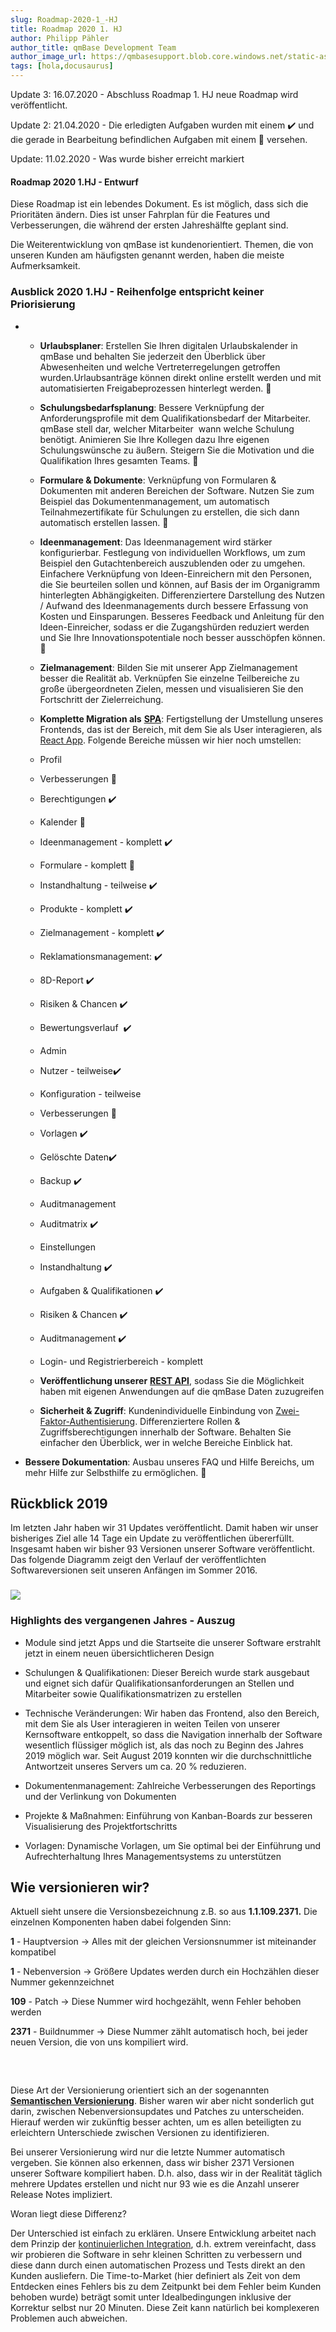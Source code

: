 ```yaml
---
slug: Roadmap-2020-1_-HJ
title: Roadmap 2020 1. HJ
author: Philipp Pähler
author_title: qmBase Development Team
author_image_url: https://qmbasesupport.blob.core.windows.net/static-assets/img/persons/paehler_round.png
tags: [hola,docusaurus]
---
```

Update 3: 16.07.2020 - Abschluss Roadmap 1. HJ neue Roadmap wird veröffentlicht.

Update 2: 21.04.2020 - Die erledigten Aufgaben wurden mit einem ✔️ und die gerade in Bearbeitung befindlichen Aufgaben mit einem 🔧 versehen. 

Update: 11.02.2020 - Was wurde bisher erreicht markiert

#### Roadmap 2020 1.HJ - Entwurf

Diese Roadmap ist ein lebendes Dokument. Es ist möglich, dass sich die Prioritäten ändern. Dies ist unser Fahrplan für die Features und Verbesserungen, die während der ersten Jahreshälfte geplant sind.

Die Weiterentwicklung von qmBase ist kundenorientiert. Themen, die von unseren Kunden am häufigsten genannt werden, haben die meiste Aufmerksamkeit.

### Ausblick 2020 1.HJ - Reihenfolge entspricht keiner Priorisierung

*   *   **Urlaubsplaner**: Erstellen Sie Ihren digitalen Urlaubskalender in qmBase und behalten Sie jederzeit den Überblick über Abwesenheiten und welche Vertreterregelungen getroffen wurden.Urlaubsanträge können direkt online erstellt werden und mit automatisierten Freigabeprozessen hinterlegt werden. 🔧

    *   **Schulungsbedarfsplanung**: Bessere Verknüpfung der Anforderungsprofile mit dem Qualifikationsbedarf der Mitarbeiter. qmBase stell dar, welcher Mitarbeiter  wann welche Schulung benötigt. Animieren Sie Ihre Kollegen dazu Ihre eigenen Schulungswünsche zu äußern. Steigern Sie die Motivation und die Qualifikation Ihres gesamten Teams. 🔧

    *   **Formulare & Dokumente**: Verknüpfung von Formularen & Dokumenten mit anderen Bereichen der Software. Nutzen Sie zum Beispiel das Dokumentenmanagement, um automatisch Teilnahmezertifikate für Schulungen zu erstellen, die sich dann automatisch erstellen lassen. 🔧

    *   **Ideenmanagement**: Das Ideenmanagement wird stärker konfigurierbar. Festlegung von individuellen Workflows, um zum Beispiel den Gutachtenbereich auszublenden oder zu umgehen. Einfachere Verknüpfung von Ideen-Einreichern mit den Personen, die Sie beurteilen sollen und können, auf Basis der im Organigramm hinterlegten Abhängigkeiten. Differenziertere Darstellung des Nutzen / Aufwand des Ideenmanagements durch bessere Erfassung von Kosten und Einsparungen. Besseres Feedback und Anleitung für den Ideen-Einreicher, sodass er die Zugangshürden reduziert werden und Sie Ihre Innovationspotentiale noch besser ausschöpfen können. 🔧

    *   **Zielmanagement**: Bilden Sie mit unserer App Zielmanagement besser die Realität ab. Verknüpfen Sie einzelne Teilbereiche zu große übergeordneten Zielen, messen und visualisieren Sie den Fortschritt der Zielerreichung.  

    *   **Komplette Migration als** [**SPA**](https://de.wikipedia.org/wiki/Single-Page-Webanwendung): Fertigstellung der Umstellung unseres Frontends, das ist der Bereich, mit dem Sie als User interagieren, als [React App](https://reactjs.org/). Folgende Bereiche müssen wir hier noch umstellen:

    *   Profil

    *   Verbesserungen 🔧

    *   Berechtigungen ✔️

    *   Kalender 🔧

    *   Ideenmanagement - komplett ✔️

    *   Formulare - komplett 🔧

    *   Instandhaltung - teilweise ✔️

    *   Produkte - komplett ✔️

    *   Zielmanagement - komplett ✔️

    *   Reklamationsmanagement: ✔️

    *   8D-Report ✔️

    *   Risiken & Chancen ✔️

    *   Bewertungsverlauf  ✔️

    *   Admin

    *   Nutzer - teilweise✔️

    *   Konfiguration - teilweise

    *   Verbesserungen 🔧

    *   Vorlagen ✔️

    *   Gelöschte Daten✔️

    *   Backup ✔️

    *   Auditmanagement

    *   Auditmatrix ✔️

    *   Einstellungen

    *   Instandhaltung ✔️

    *   Aufgaben & Qualifikationen ✔️

    *   Risiken & Chancen ✔️

    *   Auditmanagement ✔️

    *   Login- und Registrierbereich - komplett

    *   **Veröffentlichung unserer** [**REST API**](https://de.wikipedia.org/wiki/Programmierschnittstelle), sodass Sie die Möglichkeit haben mit eigenen Anwendungen auf die qmBase Daten zuzugreifen

    *   **Sicherheit & Zugriff**: Kundenindividuelle Einbindung von [Zwei-Faktor-Authentisierung](https://de.wikipedia.org/wiki/Zwei-Faktor-Authentisierung). Differenziertere Rollen & Zugriffsberechtigungen innerhalb der Software. Behalten Sie einfacher den Überblick, wer in welche Bereiche Einblick hat. 

*   **Bessere Dokumentation**: Ausbau unseres FAQ und Hilfe Bereichs, um mehr Hilfe zur Selbsthilfe zu ermöglichen. 🔧

## Rückblick 2019

Im letzten Jahr haben wir 31 Updates veröffentlicht. Damit haben wir unser bisheriges Ziel alle 14 Tage ein Update zu veröffentlichen übererfüllt. Insgesamt haben wir bisher 93 Versionen unserer Software veröffentlicht. Das folgende Diagramm zeigt den Verlauf der veröffentlichten Softwareversionen seit unseren Anfängen im Sommer 2016.

### ![](https://caqadmin.blob.core.windows.net/releasenotes/95-images/mceclip0.png)

### Highlights des vergangenen Jahres - Auszug

*   Module sind jetzt Apps und die Startseite die unserer Software erstrahlt jetzt in einem neuen übersichtlicheren Design

*   Schulungen & Qualifikationen: Dieser Bereich wurde stark ausgebaut und eignet sich dafür Qualifikationsanforderungen an Stellen und Mitarbeiter sowie Qualifikationsmatrizen zu erstellen

*   Technische Veränderungen: Wir haben das Frontend, also den Bereich, mit dem Sie als User interagieren in weiten Teilen von unserer Kernsoftware entkoppelt, so dass die Navigation innerhalb der Software wesentlich flüssiger möglich ist, als das noch zu Beginn des Jahres 2019 möglich war. Seit August 2019 konnten wir die durchschnittliche Antwortzeit unseres Servers um ca. 20 % reduzieren.  

*   Dokumentenmanagement: Zahlreiche Verbesserungen des Reportings und der Verlinkung von Dokumenten

*   Projekte & Maßnahmen: Einführung von Kanban-Boards zur besseren Visualisierung des Projektfortschritts

*   Vorlagen: Dynamische Vorlagen, um Sie optimal bei der Einführung und Aufrechterhaltung Ihres Managementsystems zu unterstützen

## Wie versionieren wir?

Aktuell sieht unsere die Versionsbezeichnung z.B. so aus **1.1.109.2371.** Die einzelnen Komponenten haben dabei folgenden Sinn:

**1** - Hauptversion → Alles mit der gleichen Versionsnummer ist miteinander kompatibel

**1** - Nebenversion → Größere Updates werden durch ein Hochzählen dieser Nummer gekennzeichnet

**109** - Patch → Diese Nummer wird hochgezählt, wenn Fehler behoben werden

**2371** - Buildnummer → Diese Nummer zählt automatisch hoch, bei jeder neuen Version, die von uns kompiliert wird.

###  

Diese Art der Versionierung orientiert sich an der sogenannten [**Semantischen Versionierung**](https://semver.org/lang/de/). Bisher waren wir aber nicht sonderlich gut darin, zwischen Nebenversionsupdates und Patches zu unterscheiden. Hierauf werden wir zukünftig besser achten, um es allen beteiligten zu erleichtern Unterschiede zwischen Versionen zu identifizieren. 

Bei unserer Versionierung wird nur die letzte Nummer automatisch vergeben. Sie können also erkennen, dass wir bisher 2371 Versionen unserer Software kompiliert haben. D.h. also, dass wir in der Realität täglich mehrere Updates erstellen und nicht nur 93 wie es die Anzahl unserer Release Notes impliziert.

Woran liegt diese Differenz?

Der Unterschied ist einfach zu erklären. Unsere Entwicklung arbeitet nach dem Prinzip der [kontinuierlichen Integration](https://de.wikipedia.org/wiki/Kontinuierliche_Integration), d.h. extrem vereinfacht, dass wir probieren die Software in sehr kleinen Schritten zu verbessern und diese dann durch einen automatischen Prozess und Tests direkt an den Kunden ausliefern. Die Time-to-Market (hier definiert als Zeit von dem Entdecken eines Fehlers bis zu dem Zeitpunkt bei dem Fehler beim Kunden behoben wurde) beträgt somit unter Idealbedingungen inklusive der Korrektur selbst nur 20 Minuten. Diese Zeit kann natürlich bei komplexeren Problemen auch abweichen. 

###   